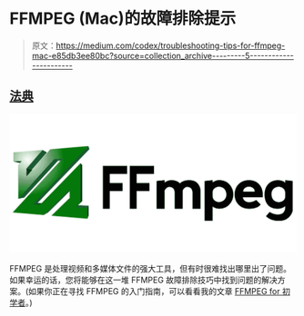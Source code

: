 # FFMPEG (Mac)的故障排除提示

> 原文：<https://medium.com/codex/troubleshooting-tips-for-ffmpeg-mac-e85db3ee80bc?source=collection_archive---------5----------------------->

## [法典](http://medium.com/codex)

![](img/a108378b0dabbb1df40174defcd14109.png)

FFMPEG 是处理视频和多媒体文件的强大工具，但有时很难找出哪里出了问题。如果幸运的话，您将能够在这一堆 FFMPEG 故障排除技巧中找到问题的解决方案。(如果你正在寻找 FFMPEG 的入门指南，可以看看我的文章 [FFMPEG for 初学者](https://api.video/blog/video-trends/ffmpeg-for-beginners-processing-converting-and-streaming-video)。)